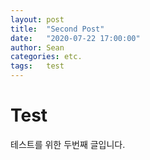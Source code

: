 ```yaml
---
layout: post
title:  "Second Post"
date:   "2020-07-22 17:00:00"
author: Sean
categories: etc.
tags:	test
---
```


# Test
테스트를 위한 두번째 글입니다.
